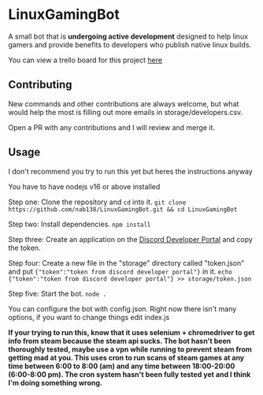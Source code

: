 # LinuxGamingBot
A small bot that is **undergoing active development** designed to help linux gamers and provide benefits to developers who publish native linux builds.

You can view a trello board for this project [here](https://trello.com/b/id1J1Uw8/linuxgamingbot)

## Contributing

New commands and other contributions are always welcome, but what would help the most is filling out more emails in storage/developers.csv.

Open a PR with any contributions and I will review and merge it.

## Usage

I don't recommend you try to run this yet but heres the instructions anyway

You have to have nodejs v16 or above installed

Step one: Clone the repository and `cd` into it. `git clone https://github.com/nab138/LinuxGamingBot.git && cd LinuxGamingBot`

Step two: Install dependencies. `npm install`

Step three: Create an application on the [Discord Developer Portal](https://discord.com/developers/applications/) and copy the token.

Step four: Create a new file in the "storage" directory called "token.json" and put `{"token":"token from discord developer portal"}` in it. `echo {"token":"token from discord developer portal"} >> storage/token.json`

Step five: Start the bot. `node .`

You can configure the bot with config.json. Right now there isn't many options, if you want to change things edit index.js

**If your trying to run this, know that it uses selenium + chromedriver to get info from steam because the steam api sucks. The bot hasn't been thoroughly tested, maybe use a vpn while running to prevent steam from getting mad at you. This uses cron to run scans of steam games at any time between 6:00 to 8:00 (am) and any time between 18:00-20:00 (6:00-8:00 pm). The cron system hasn't been fully tested yet and I think I'm doing something wrong.**
